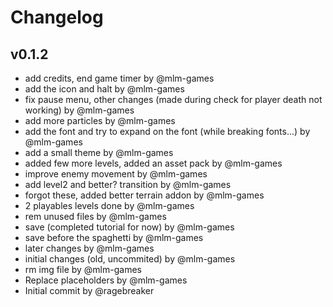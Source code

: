 # Changelog

## v0.1.2

- add credits, end game timer by @mlm-games
- add the icon and halt by @mlm-games
- fix pause menu, other changes (made during check for player death not working) by @mlm-games
- add more particles by @mlm-games
- add the font and try to  expand on the font (while breaking fonts...) by @mlm-games
- add a small theme by @mlm-games
- added few more levels, added an asset pack by @mlm-games
- improve enemy movement by @mlm-games
- add level2 and better? transition by @mlm-games
- forgot these, added better terrain addon by @mlm-games
- 2 playables levels done by @mlm-games
- rem unused files by @mlm-games
- save (completed tutorial for now) by @mlm-games
- save before the spaghetti by @mlm-games
- later changes by @mlm-games
- initial changes (old, uncommited) by @mlm-games
- rm img file by @mlm-games
- Replace placeholders by @mlm-games
- Initial commit by @ragebreaker

